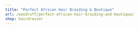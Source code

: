 ```yaml
---
title: "Perfect African Hair Braiding & Boutique"
url: /woodruff/perfect-african-hair-braiding-and-boutique/
shop: hairdresser
---
```

